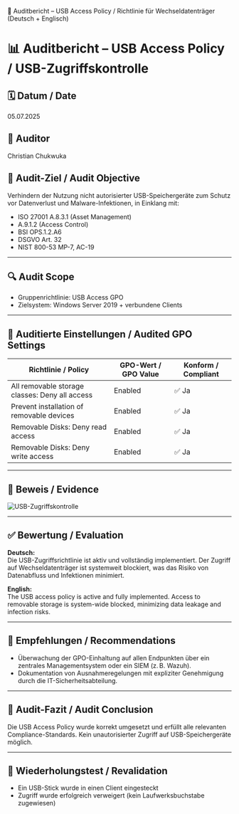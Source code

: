 🧾 Auditbericht – USB Access Policy / Richtlinie für Wechseldatenträger (Deutsch + Englisch)

# 📊 Auditbericht – USB Access Policy / USB-Zugriffskontrolle

## 🗓️ Datum / Date
05.07.2025

## 👤 Auditor
Christian Chukwuka

## 🎯 Audit-Ziel / Audit Objective
Verhindern der Nutzung nicht autorisierter USB-Speichergeräte zum Schutz vor Datenverlust und Malware-Infektionen, in Einklang mit:
- ISO 27001 A.8.3.1 (Asset Management)
- A.9.1.2 (Access Control)
- BSI OPS.1.2.A6
- DSGVO Art. 32
- NIST 800-53 MP-7, AC-19

---

## 🔍 Audit Scope
- Gruppenrichtlinie: USB Access GPO  
- Zielsystem: Windows Server 2019 + verbundene Clients

---

## 📂 Auditierte Einstellungen / Audited GPO Settings

| Richtlinie / Policy                                             | GPO-Wert / GPO Value   | Konform / Compliant |
|------------------------------------------------------------------|-------------------------|----------------------|
| All removable storage classes: Deny all access                   | Enabled                 | ✅ Ja                |
| Prevent installation of removable devices                        | Enabled                 | ✅ Ja                |
| Removable Disks: Deny read access                                | Enabled                 | ✅ Ja                |
| Removable Disks: Deny write access                               | Enabled                 | ✅ Ja                |

---

## 📸 Beweis / Evidence

![USB-Zugriffskontrolle](https://github.com/user-attachments/assets/44abe31d-1238-4355-85a7-0964fbfec0db)


---

## ✅ Bewertung / Evaluation

**Deutsch:**  
Die USB-Zugriffsrichtlinie ist aktiv und vollständig implementiert. Der Zugriff auf Wechseldatenträger ist systemweit blockiert, was das Risiko von Datenabfluss und Infektionen minimiert.

**English:**  
The USB access policy is active and fully implemented. Access to removable storage is system-wide blocked, minimizing data leakage and infection risks.

---

## 📌 Empfehlungen / Recommendations

- Überwachung der GPO-Einhaltung auf allen Endpunkten über ein zentrales Managementsystem oder ein SIEM (z. B. Wazuh).
- Dokumentation von Ausnahmeregelungen mit expliziter Genehmigung durch die IT-Sicherheitsabteilung.

---

## 📝 Audit-Fazit / Audit Conclusion

Die USB Access Policy wurde korrekt umgesetzt und erfüllt alle relevanten Compliance-Standards. Kein unautorisierter Zugriff auf USB-Speichergeräte möglich.

---

## 🔁 Wiederholungstest / Revalidation

- Ein USB-Stick wurde in einen Client eingesteckt
- Zugriff wurde erfolgreich verweigert (kein Laufwerksbuchstabe zugewiesen)


